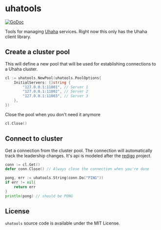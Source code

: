 # uhatools

[![GoDoc](https://godoc.org/github.com/tidwall/uhatools?status.svg)](https://godoc.org/github.com/tidwall/uhatools)

Tools for managing [Uhaha](https://github.com/tidwall/uhaha) services.
Right now this only has the Uhaha client library.

## Create a cluster pool

This will define a new pool that will be used for establishing connections to a
Uhaha cluster.

```go
cl := uhatools.NewPool(uhatools.PoolOptions{
    InitialServers: []string { 
        "127.0.0.1:11001", // Server 1
        "127.0.0.1:11002", // Server 2
        "127.0.0.1:11003", // Server 3
    },
})
```

Close the pool when you don't need it anymore

```go
cl.Close()
```

## Connect to cluster

Get a connection from the cluster pool. The connection will automatically track
the leadership changes. It's api is modeled after the
[redigo](https://github.com/gomodule/redigo) project.

```go
conn := cl.Get()
defer conn.Close() // Always close the connection when you're done

pong, err := uhatools.String(conn.Do("PING"))
if err != nil{
    return err
}
println(pong) // should be PONG
```

## License

`uhatools` source code is available under the MIT License.
